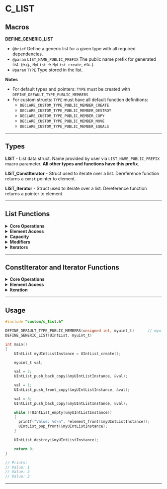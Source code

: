 # C_LIST


## Macros

**DEFINE_GENERIC_LIST**
- `@brief` Define a generic list for a given type with all required dependencies.
- `@param` `LIST_NAME_PUBLIC_PREFIX`    The public name prefix for generated list. (e.g., `MyList` -> `MyList_create`, etc.).
- `@param` `TYPE`                       Type stored in the list.

**Notes**
- For default types and pointers: `TYPE` must be created with `DEFINE_DEFAULT_TYPE_PUBLIC_MEMBERS`
- For custom structs: `TYPE` must have all default function definitions:
    - `DECLARE_CUSTOM_TYPE_PUBLIC_MEMBER_CREATE`
    - `DECLARE_CUSTOM_TYPE_PUBLIC_MEMBER_DESTROY`
    - `DECLARE_CUSTOM_TYPE_PUBLIC_MEMBER_COPY`
    - `DECLARE_CUSTOM_TYPE_PUBLIC_MEMBER_MOVE`
    - `DECLARE_CUSTOM_TYPE_PUBLIC_MEMBER_EQUALS`

<!-- ================================================================================================================== -->
<!-- END Macros -->
<!-- ================================================================================================================== -->
---

## Types

**LIST** - List data struct. Name provided by user via `LIST_NAME_PUBLIC_PREFIX` macro parameter. **All other types and functions have this prefix**.

**LIST_ConstIterator** - Struct used to iterate over a list. Dereference function returns a `const` pointer to element.

**LIST_Iterator** - Struct used to iterate over a list. Dereference function returns a pointer to element.

<!-- ================================================================================================================== -->
<!-- END Types -->
<!-- ================================================================================================================== -->
---

## List Functions

<details>
<summary><b>Core Operations</b></summary>

##### LIST_create
- `@brief` Creates a list struct. Head node is linked to itself and the value is uninitialized (never used).
- `@return` A new list instance.

##### LIST_destroy
- `@brief` Destroys a list and releases head node memory.
- `@param` `target` Pointer to the list.

##### LIST_copy
- `@brief` Copies contents of one list to another.
- `@param` `dest` Destination list pointer.
- `@param` `source` Source list pointer.

##### LIST_move
- `@brief` Moves contents from one list to another. Valid operations after move: `LIST_copy` (as dest), `LIST_destroy`, `LIST_equals`
- `@param` `dest` Destination list pointer.
- `@param` `source` Source list pointer.

##### LIST_equals
- `@brief` Checks whether two lists are equal by comparing each element.
- `@param` `left` Left-hand side pointer to a list.
- `@param` `right` Right-hand side pointer to a list.
- `@return` `true` if equal, `false` otherwise.

</details>
<!-- ================================================================================================================== -->
<!-- END Core Operations -->
<!-- ================================================================================================================== -->

<details>
<summary><b>Element Access</b></summary>

##### LIST_element_front
- `@brief` Returns a pointer to the first element.
- `@param` `target` Pointer to list.
- `@return` Pointer to the first element.

##### LIST_element_front_const
- `@brief` Returns a pointer to the first element.
- `@param` `target` Pointer to list.
- `@return` Pointer to the first element.

##### LIST_element_back
- `@brief` Returns a pointer to the last element.
- `@param` `target` Pointer to list.
- `@return` Pointer to the last element.

##### LIST_element_back_const
- `@brief` Returns a pointer to the last element.
- `@param` `target` Pointer to list.
- `@return` Pointer to the last element.

</details>
<!-- ================================================================================================================== -->
<!-- END Element Access -->
<!-- ================================================================================================================== -->

<details>
<summary><b>Capacity</b></summary>

##### LIST_size
- `@brief` Returns the number of elements in the list.
- `@param` `target` Pointer to list.
- `@return` Number of elements.

##### LIST_empty
- `@brief` Checks if the list is empty.
- `@param` `target` Pointer to list.
- `@return` `true` if empty, `false` otherwise.

</details>
<!-- ================================================================================================================== -->
<!-- END Capacity -->
<!-- ================================================================================================================== -->

<details>
<summary><b>Modifiers</b></summary>

##### LIST_clear
- `@brief` Clears the list contents but not the head.
- `@param` `target` Pointer to the list.

##### LIST_push_back
- `@brief` Adds a default element to the end of the list.
- `@param` `target` Pointer to list.

##### LIST_push_back_copy
- `@brief` Adds an element to the end of the list.
- `@param` `target` Pointer to list.
- `@param` `item` Pointer to object to copy push.

##### LIST_push_back_move
- `@brief` Adds an element to the end of the list.
- `@param` `target` Pointer to list.
- `@param` `item` Pointer to object to move push.

##### LIST_pop_back
- `@brief` Removes the last element from the list.
- `@param` `target` Pointer to list.

##### LIST_push_front
- `@brief` Adds a default element to the start of the list.
- `@param` `target` Pointer to list.

##### LIST_push_front_copy
- `@brief` Adds an element to the start of the list.
- `@param` `target` Pointer to list.
- `@param` `item` Pointer to object to copy push.

##### LIST_push_front_move
- `@brief` Adds an element to the start of the list.
- `@param` `target` Pointer to list.
- `@param` `item` Pointer to object to move push.

##### LIST_pop_front
- `@brief` Removes the first element from the list.
- `@param` `target` Pointer to list.

</details>
<!-- ================================================================================================================== -->
<!-- END Modifiers -->
<!-- ================================================================================================================== -->

<details>
<summary><b>Iterators</b></summary>

##### LIST_begin_const
- `@brief` Returns an iterator to the first element in list.
- `@param` `target` Pointer to list.
- `@return` A new instance of `LIST_ConstIterator`.

##### LIST_begin
- `@brief` Returns an iterator to the first element in list.
- `@param` `target` Pointer to list.
- `@return` A new instance of `LIST_Iterator`.

##### LIST_end_const
- `@brief` Returns an iterator past the last element in list.
- `@param` `target` Pointer to list.
- `@return` A new instance of `LIST_ConstIterator`.

##### LIST_end
- `@brief` Returns an iterator past the last element in list.
- `@param` `target` Pointer to list.
- `@return` A new instance of `LIST_Iterator`.

</details>
<!-- ================================================================================================================== -->
<!-- END Iterators -->
<!-- ================================================================================================================== -->

<!-- ================================================================================================================== -->
<!-- END List Functions -->
<!-- ================================================================================================================== -->
---

## ConstIterator and Iterator Functions

<details>
<summary><b>Core Operations</b></summary>

##### LIST_ConstIterator_create / LIST_Iterator_create
- `@brief` Creates an iterator struct
- `@return` A new `LIST_ConstIterator` / `LIST_Iterator` instance.

##### LIST_ConstIterator_destroy / LIST_Iterator_destroy
- `@brief` Destroys an iterator.
- `@param` `target` Pointer to the iterator.

##### LIST_ConstIterator_copy / LIST_Iterator_copy
- `@brief` Copies contents of one iterator to another.
- `@param` `dest` Destination iterator pointer.
- `@param` `source` Source iterator pointer.

##### LIST_ConstIterator_move / LIST_Iterator_move
- `@brief` Moves contents from one iterator to another.
- `@param` `dest` Destination iterator pointer.
- `@param` `source` Source iterator pointer.

##### LIST_ConstIterator_equals / LIST_Iterator_equals
- `@brief` Checks whether two iterators are equal by comparing current node element.
- `@param` `left` Left-hand side pointer to an iterator.
- `@param` `right` Right-hand side pointer to an iterator.
- `@return` `true` if equal, `false` otherwise.

</details>
<!-- ================================================================================================================== -->
<!-- END Core Operations -->
<!-- ================================================================================================================== -->

<details>
<summary><b>Element Access</b></summary>

##### LIST_ConstIterator_dereference / LIST_Iterator_dereference
- `@brief` Return a pointer to current element.
- `@param` `target` Pointer to the iterator.
- `@return` Pointer to element.

</details>
<!-- ================================================================================================================== -->
<!-- END Element Access -->
<!-- ================================================================================================================== -->

<details>
<summary><b>Iteration</b></summary>

##### LIST_ConstIterator_pre_increment / LIST_Iterator_pre_increment
- `@brief` Increment by 1 (next node in list).
- `@param` `target` Pointer to the iterator.

##### LIST_ConstIterator_post_increment / LIST_Iterator_post_increment
- `@brief` Increment by 1 and return non-incremented iterator.
- `@param` `target` Pointer to the iterator.
- `@return` Non-incremented iterator.

##### LIST_ConstIterator_pre_decrement / LIST_Iterator_pre_decrement
- `@brief` Decrement by 1 (previous node in list).
- `@param` `target` Pointer to the iterator.

##### LIST_ConstIterator_post_decrement / LIST_Iterator_post_decrement
- `@brief` Decrement by 1 and return non-decremented iterator.
- `@param` `target` Pointer to the iterator.
- `@return` Non-decremented iterator.

</details>
<!-- ================================================================================================================== -->
<!-- END Iteration -->
<!-- ================================================================================================================== -->

<!-- ================================================================================================================== -->
<!-- END ConstIterator and Iterator Functions -->
<!-- ================================================================================================================== -->
---

## Usage

```C
#include "custom/c_list.h"

DEFINE_DEFAULT_TYPE_PUBLIC_MEMBERS(unsigned int, myuint_t)      // myuint_t is the typedef alias for desired type (use it in container definition)
DEFINE_GENERIC_LIST(UIntList, myuint_t)

int main()
{
    UIntList myUIntListInstance = UIntList_create();

    myuint_t val;

    val = 2;
    UIntList_push_back_copy(&myUIntListInstance, &val);

    val = 1;
    UIntList_push_front_copy(&myUIntListInstance, &val);

    val = 3;
    UIntList_push_back_copy(&myUIntListInstance, &val);

    while (!UIntList_empty(&myUIntListInstance))
    {
      printf("Value: %d\n", *element_front(&myUIntListInstance));
      UIntList_pop_front(&myUIntListInstance);
    }

    UIntList_destroy(&myUIntListInstance);

    return 0;
}

// Prints:
// Value: 1
// Value: 2
// Value: 3

```

<!-- ================================================================================================================== -->
<!-- END Usage -->
<!-- ================================================================================================================== -->
---